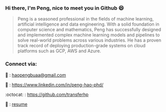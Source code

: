 ### Hi there, I'm Peng, nice to meet you in Github :smile:


> Peng is a seasoned professional in the fields of machine learning, artificial intelligence and data engineering. With a solid foundation in computer science and mathematics, Peng has successfully designed and implemented complex machine learning models and pipelines to solve real-world problems across various industries. He has a proven track record of deploying production-grade systems on cloud platforms such as GCP, AWS and Azure.


### Connect via:

:e-mail: : haopengbuaa@gmail.com

:link: : https://www.linkedin.com/in/peng-hao-phd/

:octocat: : https://github.com/transferhp

:pushpin: : [resume](https://drive.google.com/file/d/1AvcLKdNnQ6LK_mNp2ittvsLxRuGTUOoF/view?usp=sharing)
